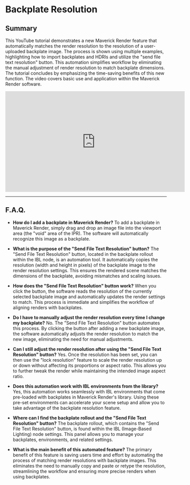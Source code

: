 # Backplate Resolution

## Summary

This YouTube tutorial demonstrates a new Maverick Render feature that automatically matches the render resolution to the resolution of a user-uploaded backplate image. The process is shown using multiple examples, highlighting how to import backplates and HDRIs and utilize the "send file text resolution" button. This automation simplifies workflow by eliminating the manual adjustment of render resolution to match backplate dimensions. The tutorial concludes by emphasizing the time-saving benefits of this new function. The video covers basic use and application within the Maverick Render software.

<iframe width="560" height="315" src="https://www.youtube.com/embed/ixY-7y43pEE?si=KGAPdLSVX4UnHz6V" title="YouTube video player" frameborder="0" allow="accelerometer; autoplay; clipboard-write; encrypted-media; gyroscope; picture-in-picture; web-share" referrerpolicy="strict-origin-when-cross-origin" allowfullscreen></iframe>

---

## F.A.Q.

- **How do I add a backplate in Maverick Render?**
To add a backplate in Maverick Render, simply drag and drop an image file into the viewport area (the "void" area of the IPR). The software will automatically recognize this image as a backplate.

- **What is the purpose of the "Send File Text Resolution" button?**
The "Send File Text Resolution" button, located in the backplate rollout within the IBL node, is an automation tool. It automatically copies the resolution (width and height in pixels) of the backplate image to the render resolution settings. This ensures the rendered scene matches the dimensions of the backplate, avoiding mismatches and scaling issues.

- **How does the "Send File Text Resolution" button work?**
When you click the button, the software reads the resolution of the currently selected backplate image and automatically updates the render settings to match. This process is immediate and simplifies the workflow of aligning renders with backplates.

- **Do I have to manually adjust the render resolution every time I change my backplate?**
No. The "Send File Text Resolution" button automates this process. By clicking the button after adding a new backplate image, the software automatically adjusts the render resolution to match the new image, eliminating the need for manual adjustments.

- **Can I still adjust the render resolution after using the "Send File Text Resolution" button?**
Yes. Once the resolution has been set, you can then use the "lock resolution" feature to scale the render resolution up or down without affecting its proportions or aspect ratio. This allows you to further tweak the render while maintaining the intended image aspect ratio.

- **Does this automation work with IBL environments from the library?**
Yes, this automation works seamlessly with IBL environments that come pre-loaded with backplates in Maverick Render's library. Using these pre-set environments can accelerate your scene setup and allow you to take advantage of the backplate resolution feature.

- **Where can I find the backplate rollout and the "Send File Text Resolution" button?**
The backplate rollout, which contains the "Send File Text Resolution" button, is found within the IBL (Image-Based Lighting) node settings. This panel allows you to manage your backplates, environments, and related settings.

- **What is the main benefit of this automated feature?**
The primary benefit of this feature is saving users time and effort by automating the process of matching render resolutions with backplate images. This eliminates the need to manually copy and paste or retype the resolution, streamlining the workflow and ensuring more precise renders when using backplates.